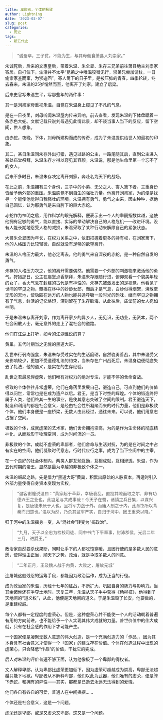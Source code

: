 ```yaml
---
title: 卑鄙者，个体的极致
author: Lightning
date: '2023-03-07'
slug: post
categories:
  - 历史
tags:
  - 新五代史
---
```


> “诚蚤卒，三子贫，不能为生，与其母佣食萧县人刘崇家。”

朱诚死后，后来的文惠皇后，带着朱温、朱全昱、朱存三兄弟前往萧县地主刘祟家寄居。自打住下，生活并不太平“昆弟之中唯温狡猾无行，崇弟兄尝加谴杖，一日偷崇家釜而窜，为崇追回”。寄人篱下的日子里，是被压抑的青春。四季轮转，冬去春来，朱温的25岁悄然而至，他离开了刘家。建立了后梁。

后来史官写朱温生平，写那些年的两件事：

其一是刘祟家母重视朱温，自觉在朱温身上窥见了不凡的气息。

是在一日夜里，刘母听闻朱温屋内传来异响，前去查看，发现朱温的下体盘踞着一条赤色大蛇。文献记载只说刘母遇见此情此景，却不谈当事人当下的反应，留下空间，供人想象。

由赤蛇，夜晚，下体，刘母所建构而成的传奇，成为了朱温提供给世人的最初的印象。

其二，某日朱温同朱存外出打猎，遇见过路的公主，一路尾随其后，直到公主进入某处庙堂祭拜，朱温朱存才得以窥见其容颜。朱温说，那是他生命里第一个忘不了的女人。

后来不多时日，朱温朱存决定离开刘家，奔赴名为天下的战场。

在此之前，朱温拥有三个身份，三子中的小弟、无父之人、寄人篱下者。三重身份皆给予他外部的重压。朱温感觉不到自生的强壮力量。他离开刘祟家，为的便是找寻一个能使他觉得自我强壮的环境。朱温拥有勇气，勇气之由来，因由种种，据他自己回忆，认为那勇气是来自胯下的巨大赤蛇。

赤蛇作为神明之启，用作科学的眼光解释，便表示出一个人的睾酮指数优越，这使他拥有足够的勇气，能以直接、实际的举动解决自己的人格危机——改进环境。没有人能长期地忍受人格的减损，朱温采取了某种行动来解除自己的紧张状态。

大哥朱全昱因为年长，在权力关系之中，依旧把握着更多的持有权，在刘家篱下，他的人格压力比较轻微，自然就没有足够的欲望离开。

朱温的人格压力最大，他必定离去，他的勇气来自深夜的赤蛇，是一种自然自发的勇气。

朱存的人格压力次之，他的离开需要偶然。他需要一个外部的刺激物来激活他的勇气。狩猎那日，公主在庙堂点香祭拜，朱温朱存跟随行进，俯仰观看一个貌美年轻的女子，香火气息在封建的古代是有神性的，朱存先被激发出的是视觉，他看见了世间的罕见之物，飘摇在林中的妙龄女郎，而后才是气息，白纱似得烟絮，涣散至无形的天地，使隐匿在远方的人物也能共通呼吸一段时光的韵味，继而罕见之物拥有了气息，鲜活的记忆烙印，深刻留在了朱存脑海，从此往后，庙堂前的女人宛如神明。

于是朱温朱存离开刘家，作为离开家乡的异乡人，无见识，无功业，无资本，两个社会闲散人士，毫无意外的走上了混社会的道路。

他们在江湖上打听，如今的江湖谁说的算？

黄巢。五代时期当之无愧的黑道大哥。

乱世奉行弱肉强食，朱温朱存受过实在的生活磨砺，自然骁勇善战，其中朱温受父亲影响较少，更加不受道德礼法的约束，当朱存在广州战死后，朱温身边便彻底失去了礼法，他的道义，是实在的生存经验。

乱世之君最忌惮虚荣，他们唯有对权力的绝对专注，才能不停的舍命奋战。

极致的个体往往非常虚荣，他们在角落里发展自己，锻造自己。可直到他们的价值得以问世，常常也是在成为遗产以后。君王，是当下时空的辉煌。个体的锻造终将属于人类，他们终其一生的事业，是使其意志突破了空间的限制。君王锻造天下，制造和利用的都是社会意义，是经由社会性所凝聚而来的时代力量，他们是非极致个体，他们本身便是一座桥梁，无数人由此经过，通往未来。可以说，他们用意志占据了空间。

极致的个体，成就虚荣的艺术家，他们舍命拥抱崇高，为的是作为生命体的彻底精神化，从而脱形于物理空间，成为时间流的一员。

非极致的个体，成就不虚荣的卑鄙者，他们舍命与生活对抗，为的是在时间之中占有实在的空间，他们凝聚时代意志，行时代应行之事，成为了当下空间中的主宰。

在一个良好的社会体制内，两类人群互勉互励，互相成就，互相渗透。朱温，作为五代时期的帝王，显然是最为卓越的非极致个体之一。

朱温的崛起之路，先是借力“黑道大哥”黄巢，积累出原始的人脉资本，再适时引入外部力量使得自身资本变现为实权。

> “温客谢瞳说温曰：“黄家起于草莽，幸唐衰乱，直投其隙而取之尔，非有功德兴王之业也，此岂足与共成事哉！今天子在蜀，诸镇之兵日集，以谋兴复，是唐德未厌于人也。且将军力战于外，而庸人制之于内，此章邯所以背秦而归楚也。”温以为然，乃杀其监军严实，自归于河中，因王重荣以降。”

归于河中的朱温摇身一变，从“混社会”转变为“搞政治”。

> “九月，天子以全忠为检校司徒、同中书门下平章事，封沛郡侯。光启二年三月，进爵王。”

政治家自然要杀伐果断，同时让手下的人都吃饱穿暖，且因行使的是多数人民的意愿，使得理由正当，顺天下之势。政治，就是争取多数人的同意。

> “二年正月，王及魏人战于内黄，大败之，屠故元城”

连屠城这般残忍的运筹手段，都能因为政治运作，成为正当的行径。

成为政治家的朱温，历经十七年的征战，不断扩大、巩固自身的势力与影响力。当其余诸侯还在争夺土地时，天复三年，朱温从天子手中获得《杨柳枝》，他得到了天地间的“道义权”，从此，他便是天地间的道义。于是朱温毁了长安，他要做的，是重建权威。

每个人都有一定程度的虚荣心。但是，这种虚荣心并不能使一个人的活动朝着普遍有用的方向前进，也不能给予一个人实现其伟大成就的力量。普世价值中的伟大成就，只有在社会感的作用下才可能产生。

一个国家便是凝聚无数人意志的伟大创造，是一个充满创造力的「作品」，因为其本身具有社会意义才使得一个「国家」的建立存在价值。个体在创造过程中出现的虚荣心，只会降低“作品”的价值，干扰它的完成。

后人对朱温的评价普遍不够正面，认为他像极了一个卑鄙的得权者。

文人解释卑鄙，认为卑鄙比虚荣更加低下，因为虚荣可超越成为崇高，卑鄙无法超越只能下地狱。卑鄙者从不解释卑鄙，他们以此为武器，他们唯有的虚荣，便是胯下赤蛇，和拥有的异性——其实，那都是已逝去永远无法得到的爱情。

他们各自有各自的可爱，普通人在中间摇摆……

个体还是社会意义，这是一个问题。

虚荣还是卑鄙，或是又虚荣又卑鄙，这又是一个问题。